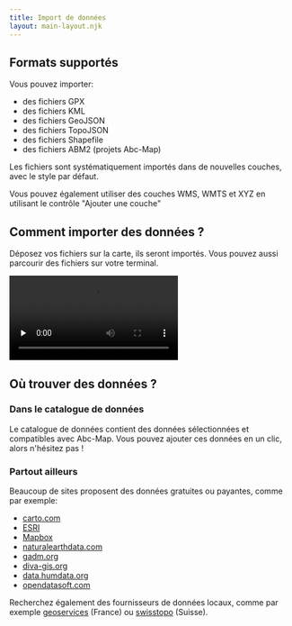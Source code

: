 ```yaml
---
title: Import de données
layout: main-layout.njk
---
```


## Formats supportés

Vous pouvez importer:

- des fichiers GPX
- des fichiers KML
- des fichiers GeoJSON
- des fichiers TopoJSON
- des fichiers Shapefile
- des fichiers ABM2 (projets Abc-Map)

Les fichiers sont systématiquement importés dans de nouvelles couches, avec le style par défaut.

<div class="alert alert-info">
Vous pouvez également utiliser des couches WMS, WMTS et XYZ en utilisant le contrôle "Ajouter une couche"
</div>

## Comment importer des données ?

Déposez vos fichiers sur la carte, ils seront importés. Vous pouvez aussi parcourir des fichiers sur votre terminal.

<video controls src="../assets/data-import.mp4" preload="none"></video>

## Où trouver des données ?

### Dans le catalogue de données

Le catalogue de données contient des données sélectionnées et compatibles avec Abc-Map. Vous pouvez ajouter ces
données en un clic, alors n'hésitez pas !

### Partout ailleurs

Beaucoup de sites proposent des données gratuites ou payantes, comme par exemple:

- [carto.com](https://carto.com/help/building-maps/basemap-list/)
- [ESRI](https://www.esri.com)
- [Mapbox](https://www.mapbox.com)
- [naturalearthdata.com](http://www.naturalearthdata.com)
- [gadm.org](https://gadm.org)
- [diva-gis.org](https://www.diva-gis.org)
- [data.humdata.org](https://data.humdata.org)
- [opendatasoft.com](https://public.opendatasoft.com/explore)

Recherchez également des fournisseurs de données locaux, comme par exemple [geoservices](https://geoservices.ign.fr/)
(France) ou [swisstopo](https://www.swisstopo.admin.ch/) (Suisse).
